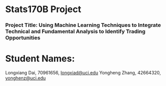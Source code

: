 # Stats170B Project

### Project Title: Using Machine Learning Techniques to Integrate Technical and Fundamental Analysis to Identify Trading Opportunities

# Student Names: 
Longxiang Dai, 70961656, longxiad@uci.edu
Yongheng Zhang, 42664320, yonghenz@uci.edu
